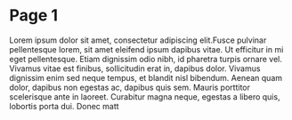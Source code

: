 # Page 1


Lorem ipsum dolor sit amet, consectetur adipiscing elit.Fusce pulvinar pellentesque lorem, 
sit amet eleifend ipsum dapibus vitae. Ut efficitur in mi eget pellentesque. Etiam dignissim 
odio nibh, id pharetra turpis ornare vel. Vivamus vitae est finibus, sollicitudin erat in, 
dapibus dolor. Vivamus dignissim enim sed neque tempus, et blandit nisl bibendum. Aenean quam 
dolor, dapibus non egestas ac, dapibus quis sem. Mauris porttitor scelerisque ante in laoreet. 
Curabitur magna neque, egestas a libero quis, lobortis porta dui. Donec matt

